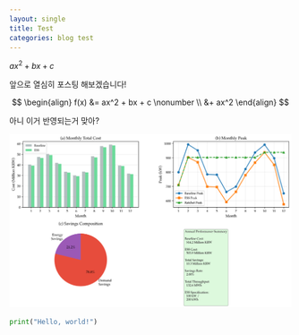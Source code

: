 ```yaml
---
layout: single
title: Test
categories: blog test
---
```


$ax^2 + bx + c$

앞으로 열심히 포스팅 해보겠습니다!

$$
\begin{align}
f(x) &= ax^2 + bx + c \nonumber \\
&+ ax^2
\end{align}
$$

아니 이거 반영되는거 맞아?

![](../attachments/figure_2_phase1_baseline.png)

```python
print("Hello, world!")
```